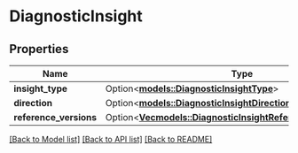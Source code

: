 # DiagnosticInsight

## Properties

Name | Type | Description | Notes
------------ | ------------- | ------------- | -------------
**insight_type** | Option<[**models::DiagnosticInsightType**](DiagnosticInsightType.md)> |  | [optional]
**direction** | Option<[**models::DiagnosticInsightDirection**](DiagnosticInsightDirection.md)> |  | [optional]
**reference_versions** | Option<[**Vec<models::DiagnosticInsightReferenceVersionsInner>**](DiagnosticInsight_referenceVersions_inner.md)> |  | [optional]

[[Back to Model list]](../README.md#documentation-for-models) [[Back to API list]](../README.md#documentation-for-api-endpoints) [[Back to README]](../README.md)


